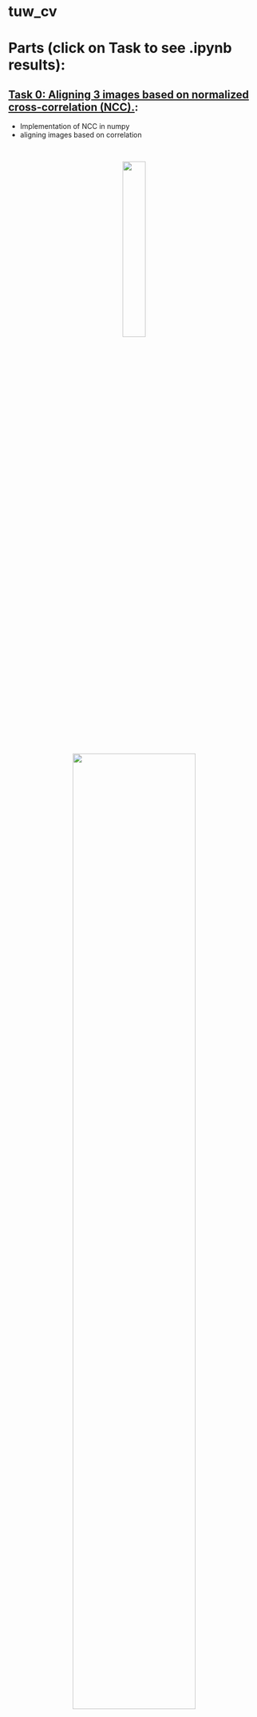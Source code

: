 # tuw_cv


# Parts (click on Task to see .ipynb results):


## [Task 0: Aligning 3 images based on normalized cross-correlation (NCC).](https://github.com/Normale/tuw_cv/blob/main/TASK0/Task0.ipynb):
- Implementation of NCC in numpy
- aligning images based on correlation

![]()
![]()
  <p align="center">
  <img width="30%" height="30%" src="https://i.imgur.com/OApfRGJ.png">
</p>
  <p align="center">
  <img width="70%" height="70%" src="https://i.imgur.com/srRX7BG.png">
</p>



## [Task 1: Scale-Invariant Blob Detection](https://github.com/Normale/tuw_cv/blob/main/TASK1/Task1.ipynb):
 - implementation of scale-normalized Laplacian of Gaussian (LoG) operator
 - building LoG pyramid
 - finding blobs from local maxes
![]()
  <p align="center">
  <img width="50%" height="50%" src="https://i.imgur.com/pFSSz6v.png">
</p>




## [Task 2: Image Stitching](https://github.com/Normale/tuw_cv/blob/main/TASK2/Task2.ipynb):
 - detecting keypoints using SIFT
 - estimation of putative matches between local descriptors of 2 images
 - usage of RANSAC (because of false-matches) to estimate transformation between images
 - join image based on transformation matrices
  <p align="center">
  <img width="50%" height="50%" src="https://i.imgur.com/KUSKt6H.png">
</p>
 
 ## [Task 3: Classical ML approach to image classification](https://github.com/Normale/tuw_cv/blob/main/TASK2/Task2.ipynb):
 - extract features from images 
 - create clusters of image features (use KMeans to create bag-of-words model)
 - use k-NN to predict class based on manually extracted features
  <p align="center">
  <img  src="https://i.imgur.com/Ue21ZHr.png">
</p>

 
  
 ## [Task 4: Deep Learning approach to image classification](https://github.com/Normale/tuw_cv/blob/main/TASK2/Task2.ipynb):
 - Implementation of PyTorch model to classify images
     - Dataset (augmentation, loading)
     - Trainer (losses, optimizers, training in general)
     - Classifier (NN architecture)

 
 
 
 
